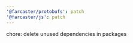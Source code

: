 ```yaml
---
'@farcaster/protobufs': patch
'@farcaster/js': patch
---
```


chore: delete unused dependencies in packages
